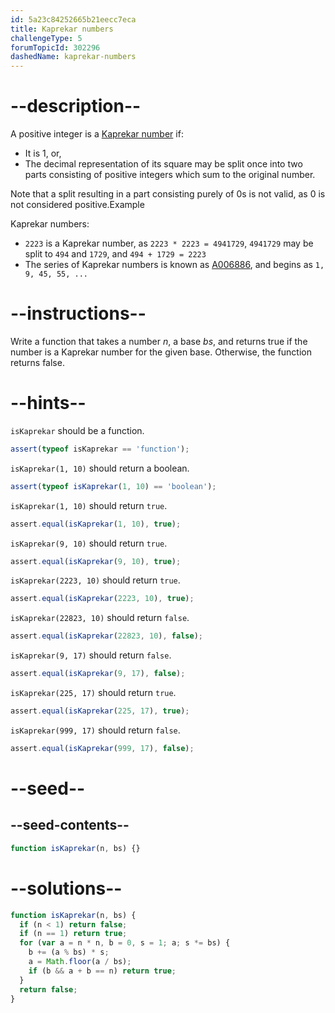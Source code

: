 ```yaml
---
id: 5a23c84252665b21eecc7eca
title: Kaprekar numbers
challengeType: 5
forumTopicId: 302296
dashedName: kaprekar-numbers
---
```


# --description--

A positive integer is a [Kaprekar number](<https://en.wikipedia.org/wiki/Kaprekar number>) if:

<ul>
  <li>It is 1, or,</li>
  <li>The decimal representation of its square may be split once into two parts consisting of positive integers which sum to the original number. </li>
</ul>

Note that a split resulting in a part consisting purely of 0s is not valid, as 0 is not considered positive.Example

Kaprekar numbers:

<ul>
  <li><code>2223</code> is a Kaprekar number, as <code>2223 * 2223 = 4941729</code>, <code>4941729</code> may be split to <code>494</code> and <code>1729</code>, and <code>494 + 1729 = 2223</code></li>
  <li>The series of Kaprekar numbers is known as <a href='https://oeis.org/A006886' target='_blank'>A006886</a>, and begins as <code>1, 9, 45, 55, ...</code></li>
</ul>

# --instructions--

Write a function that takes a number $n$, a base $bs$, and returns true if the number is a Kaprekar number for the given base. Otherwise, the function returns false.

# --hints--

`isKaprekar` should be a function.

```js
assert(typeof isKaprekar == 'function');
```

`isKaprekar(1, 10)` should return a boolean.

```js
assert(typeof isKaprekar(1, 10) == 'boolean');
```

`isKaprekar(1, 10)` should return `true`.

```js
assert.equal(isKaprekar(1, 10), true);
```

`isKaprekar(9, 10)` should return `true`.

```js
assert.equal(isKaprekar(9, 10), true);
```

`isKaprekar(2223, 10)` should return `true`.

```js
assert.equal(isKaprekar(2223, 10), true);
```

`isKaprekar(22823, 10)` should return `false`.

```js
assert.equal(isKaprekar(22823, 10), false);
```

`isKaprekar(9, 17)` should return `false`.

```js
assert.equal(isKaprekar(9, 17), false);
```

`isKaprekar(225, 17)` should return `true`.

```js
assert.equal(isKaprekar(225, 17), true);
```

`isKaprekar(999, 17)` should return `false`.

```js
assert.equal(isKaprekar(999, 17), false);
```

# --seed--

## --seed-contents--

```js
function isKaprekar(n, bs) {}
```

# --solutions--

```js
function isKaprekar(n, bs) {
  if (n < 1) return false;
  if (n == 1) return true;
  for (var a = n * n, b = 0, s = 1; a; s *= bs) {
    b += (a % bs) * s;
    a = Math.floor(a / bs);
    if (b && a + b == n) return true;
  }
  return false;
}
```

